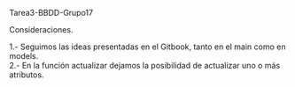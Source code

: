 Tarea3-BBDD-Grupo17

Consideraciones.

1.- Seguimos las ideas presentadas en el Gitbook, tanto en el main como en models. \
2.- En la función actualizar dejamos la posibilidad de actualizar uno o más atributos.
